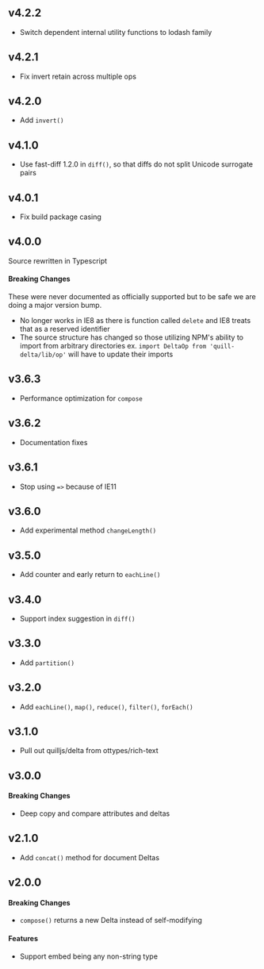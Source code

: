 ## v4.2.2

- Switch dependent internal utility functions to lodash family

## v4.2.1

- Fix invert retain across multiple ops

## v4.2.0

- Add `invert()`

## v4.1.0

- Use fast-diff 1.2.0 in `diff()`, so that diffs do not split Unicode surrogate pairs

## v4.0.1

- Fix build package casing

## v4.0.0

Source rewritten in Typescript

#### Breaking Changes

These were never documented as officially supported but to be safe we are doing a major version bump.

- No longer works in IE8 as there is function called `delete` and IE8 treats that as a reserved identifier
- The source structure has changed so those utilizing NPM's ability to import from arbitrary directories ex. `import DeltaOp from 'quill-delta/lib/op'` will have to update their imports

## v3.6.3

- Performance optimization for `compose`

## v3.6.2

- Documentation fixes

## v3.6.1

- Stop using `=>` because of IE11

## v3.6.0

- Add experimental method `changeLength()`

## v3.5.0

- Add counter and early return to `eachLine()`

## v3.4.0

- Support index suggestion in `diff()`

## v3.3.0

- Add `partition()`

## v3.2.0

- Add `eachLine()`, `map()`, `reduce()`, `filter()`, `forEach()`

## v3.1.0

- Pull out quilljs/delta from ottypes/rich-text

## v3.0.0

#### Breaking Changes

- Deep copy and compare attributes and deltas

## v2.1.0

- Add `concat()` method for document Deltas

## v2.0.0

#### Breaking Changes

- `compose()` returns a new Delta instead of self-modifying

#### Features

- Support embed being any non-string type
